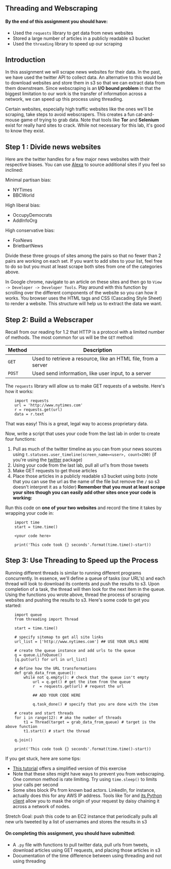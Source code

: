Threading and Webscraping
-------------------------

#### By the end of this assignment you should have:

- Used the `requests` library to get data from news websites
- Stored a large number of articles in a publicly readable s3 bucket
- Used the `threading` library to speed up our scraping

Introduction
------

In this assignment we will scrape news websites for their data.  In the past, we have used the twitter API to collect data.  An alternative to this would be to download websites and store them in s3 so that we can extract data from them downstream.  Since webscraping is an **I/O bound problem** in that the biggest limitation to our work is the transfer of information across a network, we can speed up this process using threading.

Certain websites, especially high traffic websites like the ones we'll be scraping, take steps to avoid webscrapers.  This creates a fun cat-and-mouse game of trying to grab data.  Note that tools like **Tor** and **Selenium** exist for really hard sites to crack.  While not necessary for this lab, it's good to know they exist.

Step 1 : Divide news websites
-------

Here are the twitter handles for a few major news websites with their respective biases.  You can use [Alexa](http://www.alexa.com/topsites/category/News) to source additional sites if you feel so inclined:

Minimal partisan bias:
- NYTimes
- BBCWorld

High liberal bias:
- OccupyDemocrats ‏
- AddInfoOrg

High conservative bias:
- FoxNews
- BrietbartNews

Divide these three groups of sites among the pairs so that no fewer than 2 pairs are working on each set.  If you want to add sites to your list, feel free to do so but you must at least scrape both sites from one of the categories above.

In Google chrome, navigate to an article on these sites and then go to `View -> Developer -> Developer Tools`.  Play around with this function by scrolling over the different components of the website so you can how it works.  You browser uses the HTML tags and CSS (Cascading Style Sheet) to render a website.  This structure will help us to extract the data we want.

Step 2: Build a Webscraper
-------

Recall from our reading for 1.2 that HTTP is a protocol with a limited number of methods.  The most common for us will be the `GET` method:

| Method | Description                                                 |
|--------|-------------------------------------------------------------|
| `GET`  | Used to retrieve a resource, like an HTML file, from a server |
| `POST` | Used send information, like user input, to a server        |

The `requests` library will allow us to make GET requests of a website.  Here's how it works:

        import requests
        url = 'http://www.nytimes.com'
        r = requests.get(url)
        data = r.text

That was easy!  This is a great, legal way to access proprietary data.

Now, write a script that uses your code from the last lab in order to create four functions:

1. Pull as much of the twitter timeline as you can from your news sources using `t.statuses.user_timeline(screen_name=<user>, count=200)` (if you're using the [twitter](https://pypi.python.org/pypi/twitter) package)
2. Using your code from the last lab, pull all url's from those tweets
3. Make GET requests to get those articles
4. Place those articles in a publicly readable s3 bucket using boto (note that you can use the url as the name of the file but remove the `/` so s3 doesn't interpret it as a folder) **Remember that you must at least scrape your sites though you can easily add other sites once your code is working:**

Run this code on **one of your two websites** and record the time it takes by wrapping your code in:

        import time
        start = time.time()

        <your code here>

        print('This code took {} seconds'.format(time.time()-start))

Step 3: Use Threading to Speed up the Process
--------

Running different threads is similar to running different programs concurrently.  In essence, we'll define a queue of tasks (our URL's) and each thread will look to download its contents and push the results to s3.  Upon completion of a task, the thread will then look for the next item in the queue.  Using the functions you wrote above, thread the process of scraping websites and pushing the results to s3.  Here's some code to get you started:

        import queue
        from threading import Thread

        start = time.time()

        # specify sitemap to get all site links
        url_list = ['http://www.nytimes.com'] ## USE YOUR URLS HERE

        # create the queue instance and add urls to the queue
        q = queue.LifoQueue()
        [q.put(url) for url in url_list]

        # define how the URL transformations
        def grab_data_from_queue():
            while not q.empty(): # check that the queue isn't empty
                url = q.get() # get the item from the queue
                r  = requests.get(url) # request the url

                ## ADD YOUR CODE HERE

                q.task_done() # specify that you are done with the item

        # create and start threads
        for i in range(12): # aka the number of threads
            t1 = Thread(target = grab_data_from_queue) # target is the above function
            t1.start() # start the thread

        q.join()

        print('This code took {} seconds'.format(time.time()-start))

If you get stuck, here are some tips:

- [This tutorial](http://www.craigaddyman.com/python-queues-and-multi-threading/) offers a simplified version of this exercise
- Note that these sites might have ways to prevent you from webscraping.  One common method is rate limiting.  Try using `time.sleep()` to limits your calls per second
- Some sites block IPs from known bad actors.  LinkedIn, for instance, actually does this for any AWS IP address.  Tools like Tor and [its Python client](https://stem.torproject.org/tutorials.html) allow you to mask the origin of your request by daisy chaining it across a network of nodes.

Stretch Goal: push this code to an EC2 instance that periodically pulls all new urls tweeted by a list of usernames and stores the results in s3


#### On completing this assignment, you should have submitted:

- A `.py` file with functions to pull twitter data, pull urls from tweets, download articles using GET requests, and placing those articles in s3
- Documentation of the time difference between using threading and not using threading
